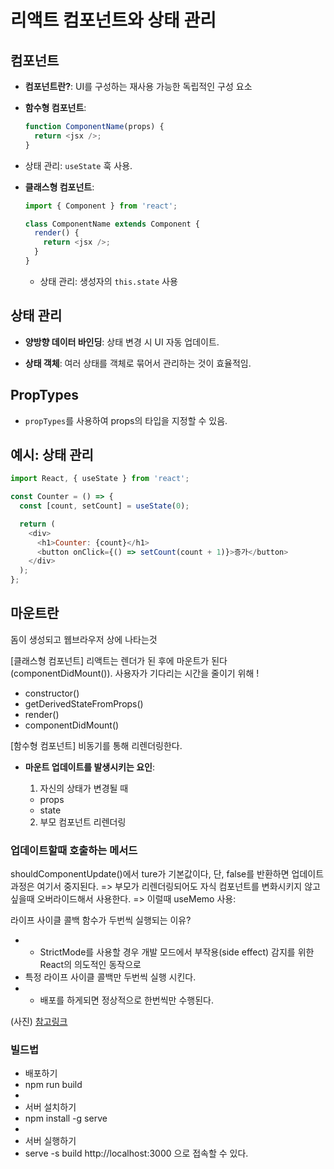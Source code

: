 # 리액트 컴포넌트와 상태 관리

## 컴포넌트

- **컴포넌트란?**: UI를 구성하는 재사용 가능한 독립적인 구성 요소
- **함수형 컴포넌트**:

  ```javascript
  function ComponentName(props) {
    return <jsx />;
  }
  ```

- 상태 관리: `useState` 훅 사용.

- **클래스형 컴포넌트**:

  ```javascript
  import { Component } from 'react';

  class ComponentName extends Component {
    render() {
      return <jsx />;
    }
  }
  ```

  - 상태 관리: 생성자의 `this.state` 사용

## 상태 관리

- **양방향 데이터 바인딩**: 상태 변경 시 UI 자동 업데이트.

- **상태 객체**: 여러 상태를 객체로 묶어서 관리하는 것이 효율적임.

## PropTypes

- `propTypes`를 사용하여 props의 타입을 지정할 수 있음.

## 예시: 상태 관리

```javascript
import React, { useState } from 'react';

const Counter = () => {
  const [count, setCount] = useState(0);

  return (
    <div>
      <h1>Counter: {count}</h1>
      <button onClick={() => setCount(count + 1)}>증가</button>
    </div>
  );
};
```

## 마운트란

돔이 생성되고 웹브라우저 상에 나타는것

[클래스형 컴포넌트]
리액트는 렌더가 된 후에 마운트가 된다(componentDidMount()). 사용자가 기다리는 시간을 줄이기 위해 !

- constructor()
- getDerivedStateFromProps()
- render()
- componentDidMount()

[함수형 컴포넌트]
비동기를 통해 리렌더링한다.

- **마운트 업데이트를 발생시키는 요인**:

  1. 자신의 상태가 변경될 때

  - props
  - state

  2. 부모 컴포넌트 리렌더링

### 업데이트할때 호출하는 메서드

shouldComponentUpdate()에서 ture가 기본값이다, 단, false를 반환하면 업데이트 과정은 여기서 중지된다. => 부모가 리렌더링되어도 자식 컴포넌트를 변화시키지 않고 싶을때 오버라이드해서 사용한다.
=> 이럴때 useMemo 사용:

라이프 사이클 콜백 함수가 두번씩 실행되는 이유?

- - StrictMode를 사용할 경우 개발 모드에서 부작용(side effect) 감지를 위한 React의 의도적인 동작으로
- 특정 라이프 사이클 콜백만 두번씩 실행 시킨다.
- - 배포를 하게되면 정상적으로 한번씩만 수행된다.

(사진)
[참고링크](https://codesandbox.io/p/sandbox/currying-bash-mrkjb?file=%2Fsrc%2FLifeCycleSample.js%3A7%2C5)

### 빌드법

- 배포하기
- npm run build
-
- 서버 설치하기
- npm install -g serve
-
- 서버 실행하기
- serve -s build http://localhost:3000 으로 접속할 수 있다.
